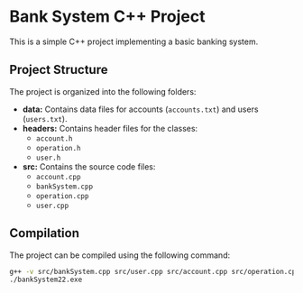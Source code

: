# Bank System C++ Project

This is a simple C++ project implementing a basic banking system.

## Project Structure

The project is organized into the following folders:

* **data:** Contains data files for accounts (`accounts.txt`) and users (`users.txt`).
* **headers:** Contains header files for the classes:
    * `account.h`
    * `operation.h`
    * `user.h`
* **src:** Contains the source code files:
    * `account.cpp`
    * `bankSystem.cpp`
    * `operation.cpp`
    * `user.cpp`

## Compilation

The project can be compiled using the following command:

```bash
g++ -v src/bankSystem.cpp src/user.cpp src/account.cpp src/operation.cpp -I headers -o bankSystem22
./bankSystem22.exe
